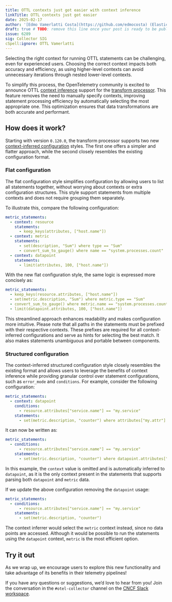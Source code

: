 ```yaml
---
title: OTTL contexts just got easier with context inference
linkTitle: OTTL contexts just got easier
date: 2025-02-17
author: '[Edmo Vamerlatti Costa](https://github.com/edmocosta) (Elastic)'
draft: true # TODO: remove this line once your post is ready to be published
issue: 6289
sig: Collector SIG
cSpell:ignore: OTTL Vamerlatti
---
```


Selecting the right context for running OTTL statements can be challenging, even
for experienced users. Choosing the correct context impacts both accuracy and
efficiency, as using higher-level contexts can avoid unnecessary iterations
through nested lower-level contexts.

To simplify this process, the OpenTelemetry community is excited to announce
OTTL
[context inference](https://github.com/open-telemetry/opentelemetry-collector-contrib/blob/main/processor/transformprocessor/README.md#context-inference)
support for the
[transform processor](https://github.com/open-telemetry/opentelemetry-collector-contrib/blob/main/processor/transformprocessor).
This feature removes the need to manually specify contexts, improving statement
processing efficiency by automatically selecting the most appropriate one. This
optimization ensures that data transformations are both accurate and performant.

## How does it work?

Starting with version `0.120.0`, the transform processor supports two new
[context-inferred configuration](https://github.com/open-telemetry/opentelemetry-collector-contrib/blob/main/processor/transformprocessor/README.md#context-inferred-configurations)
styles. The first one offers a simpler and flatter approach, while the second
closely resembles the existing configuration format.

### Flat configuration

The flat configuration style simplifies configuration by allowing users to list
all statements together, without worrying about contexts or extra configuration
structures. This style support statements from multiple contexts and does not
require grouping them separately.

To illustrate this, compare the following configuration:

```yaml
metric_statements:
  - context: resource
    statements:
      - keep_keys(attributes, ["host.name"])
  - context: metric
    statements:
      - set(description, "Sum") where type == "Sum"
      - convert_sum_to_gauge() where name == "system.processes.count"
  - context: datapoint
    statements:
      - limit(attributes, 100, ["host.name"])
```

With the new flat configuration style, the same logic is expressed more
concisely as:

```yaml
metric_statements:
  - keep_keys(resource.attributes, ["host.name"])
  - set(metric.description, "Sum") where metric.type == "Sum"
  - convert_sum_to_gauge() where metric.name == "system.processes.count"
  - limit(datapoint.attributes, 100, ["host.name"])
```

This streamlined approach enhances readability and makes configuration more
intuitive. Please note that all paths in the statements must be prefixed with
their respective contexts. These prefixes are required for all context-inferred
configurations and serve as hints for selecting the best match. It also makes
statements unambiguous and portable between components.

### Structured configuration

The context-inferred structured configuration style closely resembles the
existing format and allows users to leverage the benefits of context inference
while providing granular control over statement configurations, such as
`error_mode` and `conditions`. For example, consider the following
configuration:

<!-- prettier-ignore-start -->
```yaml
metric_statements:
  - context: datapoint
    conditions:
      - resource.attributes["service.name"] == "my.service"
    statements:
      - set(metric.description, "counter") where attributes["my.attr"] == "some"
```
<!-- prettier-ignore-end -->

It can now be written as:

<!-- prettier-ignore-start -->
```yaml
metric_statements:
  - conditions:
      - resource.attributes["service.name"] == "my.service"
    statements:
      - set(metric.description, "counter") where datapoint.attributes["my.attr"] == "some"
```
<!-- prettier-ignore-end -->

In this example, the `context` value is omitted and is automatically inferred to
`datapoint`, as it is the only context present in the statements that supports
parsing both `datapoint` and `metric` data.

If we update the above configuration removing the `datapoint` usage:

<!-- prettier-ignore-start -->
```yaml
metric_statements:
  - conditions:
      - resource.attributes["service.name"] == "my.service"
    statements:
      - set(metric.description, "counter")
```
<!-- prettier-ignore-end -->

The context inferrer would select the `metric` context instead, since no data
points are accessed. Although it would be possible to run the statements using
the `datapoint` context, `metric` is the most efficient option.

## Try it out

As we wrap up, we encourage users to explore this new functionality and take
advantage of its benefits in their telemetry pipelines!

If you have any questions or suggestions, we’d love to hear from you! Join the
conversation in the `#otel-collector` channel on the
[CNCF Slack workspace](https://slack.cncf.io/).
